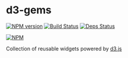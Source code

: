 # d3-gems

[![NPM version](https://badge.fury.io/js/d3-gems.png)](http://badge.fury.io/js/d3-gems)
[![Build Status](https://drone.io/github.com/sergeyt/d3-gems/status.png)](https://drone.io/github.com/sergeyt/d3-gems/latest)
[![Deps Status](https://david-dm.org/sergeyt/d3-gems.png)](https://david-dm.org/sergeyt/d3-gems)

[![NPM](https://nodei.co/npm/d3-gems.png?downloads=true&stars=true)](https://nodei.co/npm/d3-gems/)

Collection of reusable widgets powered by [d3.js](http://d3js.org/)

